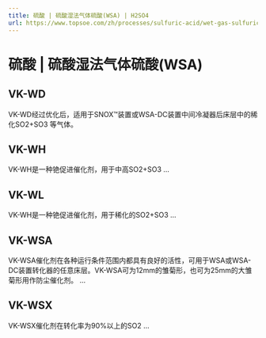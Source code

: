 ```yaml
---
title: 硫酸 | 硫酸湿法气体硫酸(WSA) | H2SO4
url: https://www.topsoe.com/zh/processes/sulfuric-acid/wet-gas-sulfuric-acid-wsa
---
```


# 硫酸 | 硫酸湿法气体硫酸(WSA)

## VK-WD

VK-WD经过优化后，适用于SNOX™装置或WSA-DC装置中间冷凝器后床层中的稀化SO2+SO3 等气体。

## VK-WH

VK-WH是一种铯促进催化剂，用于中高SO2+SO3 ...

## VK-WL

VK-WH是一种铯促进催化剂，用于稀化的SO2+SO3 ...

## VK-WSA

VK-WSA催化剂在各种运行条件范围内都具有良好的活性，可用于WSA或WSA-DC装置转化器的任意床层。VK-WSA可为12mm的雏菊形，也可为25mm的大雏菊形用作防尘催化剂。 ...

## VK-WSX

VK-WSX催化剂在转化率为90%以上的SO2 ...